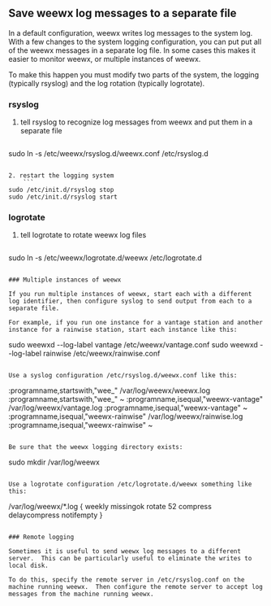 ## Save weewx log messages to a separate file

In a default configuration, weewx writes log messages to the system log.  With a few changes to the system logging configuration, you can put put all of the weewx messages in a separate log file.  In some cases this makes it easier to monitor weewx, or multiple instances of weewx.

To make this happen you must modify two parts of the system, the logging (typically rsyslog) and the log rotation (typically logrotate).

### rsyslog

1. tell rsyslog to recognize log messages from weewx and put them in a separate file
    ```
sudo ln -s /etc/weewx/rsyslog.d/weewx.conf /etc/rsyslog.d
```

2. restart the logging system
    ```
sudo /etc/init.d/rsyslog stop
sudo /etc/init.d/rsyslog start
```

### logrotate

1. tell logrotate to rotate weewx log files
    ```
sudo ln -s /etc/weewx/logrotate.d/weewx /etc/logrotate.d
```

### Multiple instances of weewx

If you run multiple instances of weewx, start each with a different log identifier, then configure syslog to send output from each to a separate file.

For example, if you run one instance for a vantage station and another instance for a rainwise station, start each instance like this:

```
sudo weewxd --log-label vantage /etc/weewx/vantage.conf
sudo weewxd --log-label rainwise /etc/weewx/rainwise.conf
```

Use a syslog configuration /etc/rsyslog.d/weewx.conf like this:

```
:programname,startswith,"wee_" /var/log/weewx/weewx.log
:programname,startswith,"wee_" ~
:programname,isequal,"weewx-vantage" /var/log/weewx/vantage.log
:programname,isequal,"weewx-vantage" ~
:programname,isequal,"weewx-rainwise" /var/log/weewx/rainwise.log
:programname,isequal,"weewx-rainwise" ~
```

Be sure that the weewx logging directory exists:
```
sudo mkdir /var/log/weewx
```

Use a logrotate configuration /etc/logrotate.d/weewx something like this:
```
/var/log/weewx/*.log {
  weekly
  missingok
  rotate 52
  compress
  delaycompress
  notifempty
}
```

### Remote logging

Sometimes it is useful to send weewx log messages to a different server.  This can be particularly useful to eliminate the writes to local disk.

To do this, specify the remote server in /etc/rsyslog.conf on the machine running weewx.  Then configure the remote server to accept log messages from the machine running weewx.